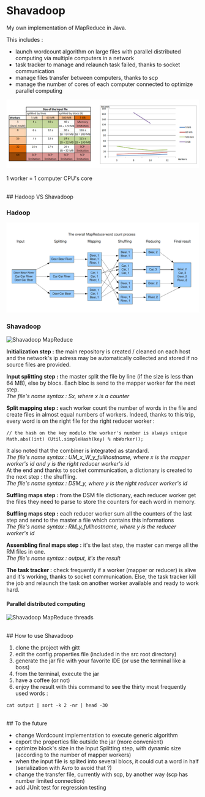 # Shavadoop

My own implementation of MapReduce in Java.

This includes :
* launch wordcount algorithm on large files with parallel distributed computing via multiple computers in a network
* task tracker to manage and relaunch task failed, thanks to socket communication
* manage files transfer between computers, thanks to scp
* manage the number of cores of each computer connected to optimize parallel computing

![Benchmark](res/readme/benchmark.PNG)

1 worker = 1 computer CPU's core

<br/>
## Hadoop VS Shavadoop

### Hadoop

![Hadoop MapReduce](res/readme/MapReduceWordCountOverview1.png)

### Shavadoop

![Shavadoop MapReduce](res/readme/shavadoop.PNG)

**Initialization step :** the main repository is created / cleaned on each host and the network's ip adress may be automatically collected and stored if no source files are provided.

**Input splitting step :** the master split the file by line (if the size is less than 64 MB), else by blocs. Each bloc is send to the mapper worker for the next step.
<br/>*The file's name syntax : Sx, where x is a counter*

**Split mapping step :** each worker count the number of words in the file and create files in almost equal numbers of workers. Indeed, thanks to this trip, every word is on the right file for the right reducer worker :
```
// the hash on the key modulo the worker's number is always unique
Math.abs((int) (Util.simpleHash(key) % nbWorker)); 
```
It also noted that the combiner is integrated as standard. 
<br/>*The file's name syntax : UM_x_W_y_fullhostname, where x is the mapper worker's id and y is the right reducer worker's id*
<br/>At the end and thanks to socket communication, a dictionary is created to the next step : the shuffling.
<br/>*The file's name syntax : DSM_y, where y is the right reducer worker's id*

**Suffling maps step :** from the DSM file dictionary, each reducer worker get the files they need to parse to store the counters for each word in memory.

**Suffling maps step :** each reducer worker sum all the counters of the last step and send to the master a file which contains this informations
<br/>*The file's name syntax : RM_y_fullhostname, where y is the reducer worker's id*

**Assembling final maps step :** it's the last step, the master can merge all the RM files in one.
<br/>*The file's name syntax : output, it's the result*

**The task tracker :** check frequently if a worker (mapper or reducer) is alive and it's working, thanks to socket communication. Else, the task tracker kill the job and relaunch the task on another worker available and ready to work hard.

#### Parallel distributed computing

![Shavadoop MapReduce threads](res/readme/shavadoop_thread.PNG)

<br/>
## How to use Shavadoop

1. clone the project with gitt
2. edit the config.properties file (included in the src root directory)
3. generate the jar file with your favorite IDE (or use the terminal like a boss)
4. from the terminal, execute the jar
5. have a coffee (or not)
6. enjoy the result with this command to see the thirty most frequently used words :
```
cat output | sort -k 2 -nr | head -30
```
<br/>
## To the future

* change Wordcount implementation to execute generic algorithm
* export the properties file outside the jar (more convenient)
* optimize block's size in the Input Splitting step, with dynamic size (according to the number of mapper workers)
* when the input file is splited into several blocs, it could cut a word in half (serialization with Avro to avoid that ?)
* change the transfer file, currently with scp, by another way (scp has number limited connection)
* add JUnit test for regression testing
